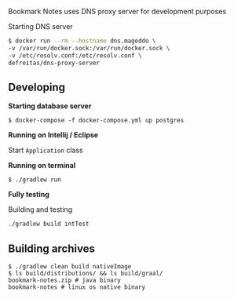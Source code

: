 Bookmark Notes uses DNS proxy server for development purposes

Starting DNS server 

```bash
$ docker run --rm --hostname dns.mageddo \
-v /var/run/docker.sock:/var/run/docker.sock \
-v /etc/resolv.conf:/etc/resolv.conf \
defreitas/dns-proxy-server
```


## Developing

__Starting database server__

	$ docker-compose -f docker-compose.yml up postgres

__Running on Intellij / Eclipse__

Start `Application` class

__Running on terminal__

	$ ./gradlew run

__Fully testing__

Building and testing
```bash
./gradlew build intTest
```

## Building archives

```
$ ./gradlew clean build nativeImage
$ ls build/distributions/ && ls build/graal/
bookmark-notes.zip # java binary
bookmark-notes # linux os native binary
```

